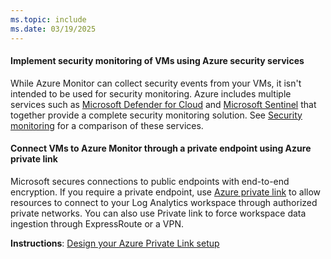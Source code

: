 ```yaml
---
ms.topic: include
ms.date: 03/19/2025
---
```


#### Implement security monitoring of VMs using Azure security services

While Azure Monitor can collect security events from your VMs, it isn't intended to be used for security monitoring. Azure includes multiple services such as [Microsoft Defender for Cloud](/azure/defender-for-cloud/) and [Microsoft Sentinel](/azure/sentinel/) that together provide a complete security monitoring solution. See [Security monitoring](../monitor-virtual-machine.md#security-monitoring) for a comparison of these services.

#### Connect VMs to Azure Monitor through a private endpoint using Azure private link 

Microsoft secures connections to public endpoints with end-to-end encryption. If you require a private endpoint, use [Azure private link](../../../azure-monitor/logs/private-link-security.md) to allow resources to connect to your Log Analytics workspace through authorized private networks. You can also use Private link to force workspace data ingestion through ExpressRoute or a VPN.

**Instructions**:  [Design your Azure Private Link setup](../../../azure-monitor/logs/private-link-design.md) 
